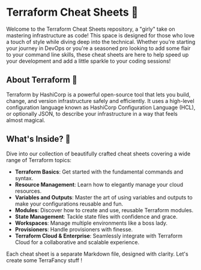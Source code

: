 # Terraform Cheat Sheets 🌸

Welcome to the Terraform Cheat Sheets repository, a "girly" take on mastering infrastructure as code! This space is designed for those who love a touch of style while diving deep into the technical. Whether you're starting your journey in DevOps or you're a seasoned pro looking to add some flair to your command line skills, these cheat sheets are here to help speed up your development and add a little sparkle to your coding sessions!

## About Terraform 🌟

Terraform by HashiCorp is a powerful open-source tool that lets you build, change, and version infrastructure safely and efficiently. It uses a high-level configuration language known as HashiCorp Configuration Language (HCL), or optionally JSON, to describe your infrastructure in a way that feels almost magical.

## What's Inside? 💖

Dive into our collection of beautifully crafted cheat sheets covering a wide range of Terraform topics:

- **Terraform Basics**: Get started with the fundamental commands and syntax.
- **Resource Management**: Learn how to elegantly manage your cloud resources.
- **Variables and Outputs**: Master the art of using variables and outputs to make your configurations reusable and fun.
- **Modules**: Discover how to create and use, reusable Terraform modules.
- **State Management**: Tackle state files with confidence and grace.
- **Workspaces**: Manage multiple environments like a boss lady.
- **Provisioners**: Handle provisioners with finesse.
- **Terraform Cloud & Enterprise**: Seamlessly integrate with Terraform Cloud for a collaborative and scalable experience.

Each cheat sheet is a separate Markdown file, designed with clarity.
Let's create some TerraFancy stuff !